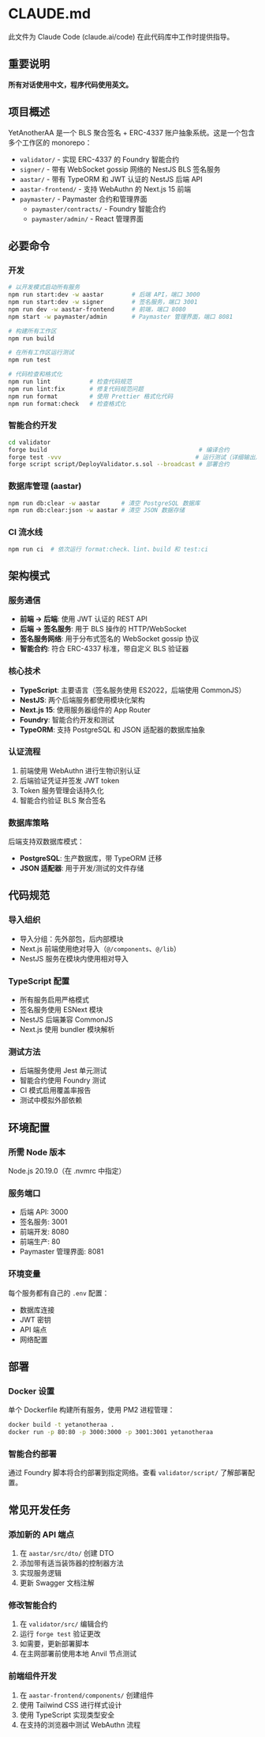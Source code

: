 # CLAUDE.md

此文件为 Claude Code (claude.ai/code) 在此代码库中工作时提供指导。

## 重要说明

**所有对话使用中文，程序代码使用英文。**

## 项目概述

YetAnotherAA 是一个 BLS 聚合签名 +
ERC-4337 账户抽象系统。这是一个包含多个工作区的 monorepo：

- `validator/` - 实现 ERC-4337 的 Foundry 智能合约
- `signer/` - 带有 WebSocket gossip 网络的 NestJS BLS 签名服务
- `aastar/` - 带有 TypeORM 和 JWT 认证的 NestJS 后端 API
- `aastar-frontend/` - 支持 WebAuthn 的 Next.js 15 前端
- `paymaster/` - Paymaster 合约和管理界面
  - `paymaster/contracts/` - Foundry 智能合约
  - `paymaster/admin/` - React 管理界面

## 必要命令

### 开发

```bash
# 以开发模式启动所有服务
npm run start:dev -w aastar        # 后端 API，端口 3000
npm run start:dev -w signer        # 签名服务，端口 3001
npm run dev -w aastar-frontend     # 前端，端口 8080
npm start -w paymaster/admin       # Paymaster 管理界面，端口 8081

# 构建所有工作区
npm run build

# 在所有工作区运行测试
npm run test

# 代码检查和格式化
npm run lint           # 检查代码规范
npm run lint:fix       # 修复代码规范问题
npm run format         # 使用 Prettier 格式化代码
npm run format:check   # 检查格式化
```

### 智能合约开发

```bash
cd validator
forge build                                           # 编译合约
forge test -vvv                                      # 运行测试（详细输出）
forge script script/DeployValidator.s.sol --broadcast # 部署合约
```

### 数据库管理 (aastar)

```bash
npm run db:clear -w aastar      # 清空 PostgreSQL 数据库
npm run db:clear:json -w aastar # 清空 JSON 数据存储
```

### CI 流水线

```bash
npm run ci  # 依次运行 format:check、lint、build 和 test:ci
```

## 架构模式

### 服务通信

- **前端 → 后端**: 使用 JWT 认证的 REST API
- **后端 → 签名服务**: 用于 BLS 操作的 HTTP/WebSocket
- **签名服务网络**: 用于分布式签名的 WebSocket gossip 协议
- **智能合约**: 符合 ERC-4337 标准，带自定义 BLS 验证器

### 核心技术

- **TypeScript**: 主要语言（签名服务使用 ES2022，后端使用 CommonJS）
- **NestJS**: 两个后端服务都使用模块化架构
- **Next.js 15**: 使用服务器组件的 App Router
- **Foundry**: 智能合约开发和测试
- **TypeORM**: 支持 PostgreSQL 和 JSON 适配器的数据库抽象

### 认证流程

1. 前端使用 WebAuthn 进行生物识别认证
2. 后端验证凭证并签发 JWT token
3. Token 服务管理会话持久化
4. 智能合约验证 BLS 聚合签名

### 数据库策略

后端支持双数据库模式：

- **PostgreSQL**: 生产数据库，带 TypeORM 迁移
- **JSON 适配器**: 用于开发/测试的文件存储

## 代码规范

### 导入组织

- 导入分组：先外部包，后内部模块
- Next.js 前端使用绝对导入（`@/components`、`@/lib`）
- NestJS 服务在模块内使用相对导入

### TypeScript 配置

- 所有服务启用严格模式
- 签名服务使用 ESNext 模块
- NestJS 后端兼容 CommonJS
- Next.js 使用 bundler 模块解析

### 测试方法

- 后端服务使用 Jest 单元测试
- 智能合约使用 Foundry 测试
- CI 模式启用覆盖率报告
- 测试中模拟外部依赖

## 环境配置

### 所需 Node 版本

Node.js 20.19.0（在 .nvmrc 中指定）

### 服务端口

- 后端 API: 3000
- 签名服务: 3001
- 前端开发: 8080
- 前端生产: 80
- Paymaster 管理界面: 8081

### 环境变量

每个服务都有自己的 `.env` 配置：

- 数据库连接
- JWT 密钥
- API 端点
- 网络配置

## 部署

### Docker 设置

单个 Dockerfile 构建所有服务，使用 PM2 进程管理：

```bash
docker build -t yetanotheraa .
docker run -p 80:80 -p 3000:3000 -p 3001:3001 yetanotheraa
```

### 智能合约部署

通过 Foundry 脚本将合约部署到指定网络。查看 `validator/script/` 了解部署配置。

## 常见开发任务

### 添加新的 API 端点

1. 在 `aastar/src/dto/` 创建 DTO
2. 添加带有适当装饰器的控制器方法
3. 实现服务逻辑
4. 更新 Swagger 文档注解

### 修改智能合约

1. 在 `validator/src/` 编辑合约
2. 运行 `forge test` 验证更改
3. 如需要，更新部署脚本
4. 在主网部署前使用本地 Anvil 节点测试

### 前端组件开发

1. 在 `aastar-frontend/components/` 创建组件
2. 使用 Tailwind CSS 进行样式设计
3. 使用 TypeScript 实现类型安全
4. 在支持的浏览器中测试 WebAuthn 流程
